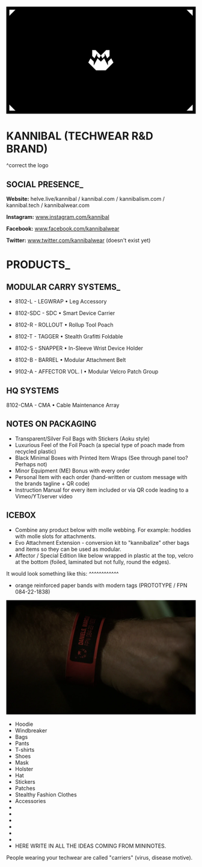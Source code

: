 ![](assets/kannibal-banner.png)

# KANNIBAL (TECHWEAR R&D BRAND)
^correct the logo

## SOCIAL PRESENCE_

**Website:** helve.live/kannibal / kannibal.com / kannibalism.com / kannibal.tech / kannibalwear.com

**Instagram:** www.instagram.com/kannibal

**Facebook:** www.facebook.com/kannibalwear

**Twitter:** www.twitter.com/kannibalwear (doesn't exist yet)

# PRODUCTS_

## MODULAR CARRY SYSTEMS_

- 8102-L - LEGWRAP • Leg Accessory

- 8102-SDC - SDC • Smart Device Carrier

- 8102-R - ROLLOUT • Rollup Tool Poach

- 8102-T - TAGGER • Stealth Grafitti Foldable

- 8102-S - SNAPPER • In-Sleeve Wrist Device Holder

- 8102-B - BARREL • Modular Attachment Belt

- 9102-A - AFFECTOR VOL. I • Modular Velcro Patch Group

## HQ SYSTEMS

8102-CMA - CMA • Cable Maintenance Array

## NOTES ON PACKAGING

- Transparent/Silver Foil Bags with Stickers (Aoku style)
- Luxurious Feel of the Foil Poach (a special type of poach made from recycled plastic)
- Black Minimal Boxes with Printed Item Wraps (See through panel too? Perhaps not)
- Minor Equipment (ME) Bonus with every order
- Personal Item with each order (hand-written or custom message with the brands tagline + QR code)
- Instruction Manual for every item included or via QR code leading to a Vimeo/YT/server video

## ICEBOX

- Combine any product below with molle webbing. For example: hoddies with molle slots for attachments.
- Evo Attachment Extension - conversion kit to "kannibalize" other bags and items so they can be used as modular.
- Affector / Special Edition 
like below wrapped in plastic at the top, velcro at the bottom (foiled, laminated but not fully, round the edges).

It would look something like this:
_^^^^^^^^^^^^_

- orange reinforced paper bands with modern tags (PROTOTYPE / FPN 084-22-1838)

![](assets/band.png)

- Hoodie
- Windbreaker
- Bags
- Pants
- T-shirts
- Shoes
- Mask
- Holster
- Hat
- Stickers
- Patches
- Stealthy Fashion Clothes
- Accessories
- 
-
-
-
-
-
- HERE WRITE IN ALL THE IDEAS COMING FROM MININOTES.

People wearing your techwear are called "carriers" (virus, disease motive).
